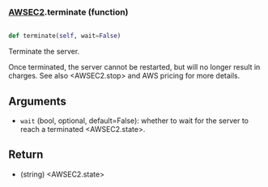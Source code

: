 ### [AWSEC2](AWSEC2.md).terminate (function)


```py

def terminate(self, wait=False)

```



Terminate the server.

Once terminated, the server cannot be restarted, but will no longer
result in charges.  See also &lt;AWSEC2.stop&gt; and AWS pricing for more details.

Arguments
-------------
* `wait` (bool, optional, default=False): whether to wait for the server
    to reach a terminated &lt;AWSEC2.state&gt;.

Return
--------
* (string) &lt;AWSEC2.state&gt;

